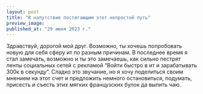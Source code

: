 ```yaml
---
layout: post
title: "В напутствие постигающим этот непростой путь"
preview_image:
published_at: "29 июня 2023 г."
---
```


Здравствуй, дорогой мой друг.
Возможно, ты хочешь попробовать новую для себя сферу ит по разным причинам.
В последнее время я стал замечать, возможно и ты это замечаешь, как сильно пестрят ленты социальных сетей с рекламой “Войти быстро в ит и зарабатывать 300к в секунду”.
Сладко это звучание, но я хочу поделиться своим мнением на этот счет и предложить немного остановиться, подумать, присесть и съесть этих мягких французских булок да выпить чаю.